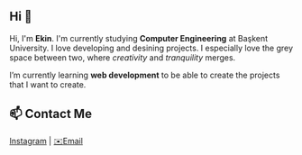 <!--
**ekinakkaya/ekinakkaya** is a ✨ _special_ ✨ repository because its `README.md` (this file) appears on your GitHub profile.

Here are some ideas to get you started:

- 🔭 I’m currently working on ...
- 🌱 I’m currently learning ...
- 👯 I’m looking to collaborate on ...
- 🤔 I’m looking for help with ...
- 💬 Ask me about ...
- 📫 How to reach me: ...
- 😄 Pronouns: ...
- ⚡ Fun fact: ...
-->
## Hi 👋

Hi, I'm **Ekin**. I'm currently studying **Computer Engineering** at Başkent University.
I love developing and desining projects. I especially love the grey space between two, where *creativity* and *tranquility* merges.

I’m currently learning **web development** to be able to create the projects that I want to create.

## 📫 Contact Me

[Instagram](https://www.instagram.com/ekinnakkaya/) | [✉️Email](mailto:midamnuvas@gmail.com)
